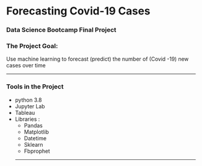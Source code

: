# Forecasting Covid-19 Cases
### Data Science Bootcamp Final Project 

### The Project Goal:
  Use machine learning to forecast (predict) the number of (Covid -19) new cases over time
  
  ---
### Tools in the Project 
- python 3.8
- Jupyter Lab
- Tableau
- Libraries :
   - Pandas 
   - Matplotlib
   - Datetime
   - Sklearn
   - Fbprophet
    ---
 
    




